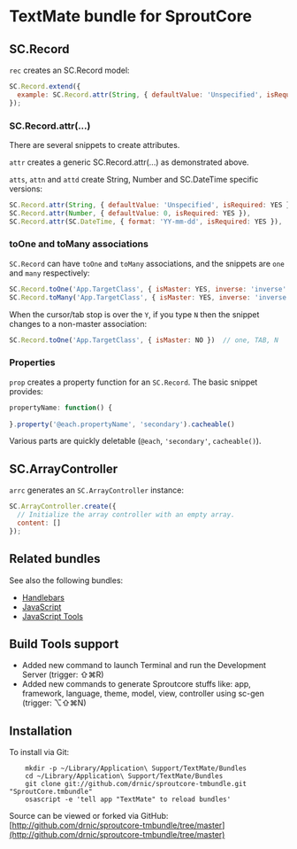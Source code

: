 # TextMate bundle for SproutCore

## SC.Record

`rec` creates an SC.Record model:

``` javascript
SC.Record.extend({
  example: SC.Record.attr(String, { defaultValue: 'Unspecified', isRequired: YES })
});
```

### SC.Record.attr(...)

There are several snippets to create attributes.

`attr` creates a generic SC.Record.attr(...) as demonstrated above.

`atts`, `attn` and `attd` create String, Number and SC.DateTime specific versions:

``` javascript
SC.Record.attr(String, { defaultValue: 'Unspecified', isRequired: YES }), // atts
SC.Record.attr(Number, { defaultValue: 0, isRequired: YES }),             // attn
SC.Record.attr(SC.DateTime, { format: 'YY-mm-dd', isRequired: YES }),     // attd
```

### toOne and toMany associations

`SC.Record` can have `toOne` and `toMany` associations, and the snippets are `one` and `many`
respectively:

``` javascript
SC.Record.toOne('App.TargetClass', { isMaster: YES, inverse: 'inverse' })  // one
SC.Record.toMany('App.TargetClass', { isMaster: YES, inverse: 'inverse' }) // many
```

When the cursor/tab stop is over the `Y`, if you type `N` then the snippet changes to a 
non-master association:

``` javascript
SC.Record.toOne('App.TargetClass', { isMaster: NO })  // one, TAB, N
```

### Properties

`prop` creates a property function for an `SC.Record`. The basic snippet provides:

``` javascript
propertyName: function() {
  
}.property('@each.propertyName', 'secondary').cacheable()
```

Various parts are quickly deletable (`@each`, `'secondary'`, `cacheable()`).


## SC.ArrayController

`arrc` generates an `SC.ArrayController` instance:

``` javascript
SC.ArrayController.create({
  // Initialize the array controller with an empty array.
  content: []
});
```



## Related bundles

See also the following bundles:

* [Handlebars](https://github.com/drnic/Handlebars.tmbundle)
* [JavaScript](https://github.com/subtleGradient/javascript.tmbundle)
* [JavaScript Tools](https://github.com/subtleGradient/javascript-tools.tmbundle)

## Build Tools support

* Added new command to launch Terminal and run the Development Server (trigger: ⇧⌘R)
* Added new commands to generate Sproutcore stuffs like: app, framework, language, theme, model, view, controller using sc-gen (trigger: ⌥⇧⌘N)

## Installation

To install via Git:

		mkdir -p ~/Library/Application\ Support/TextMate/Bundles
		cd ~/Library/Application\ Support/TextMate/Bundles
		git clone git://github.com/drnic/sproutcore-tmbundle.git "SproutCore.tmbundle"
		osascript -e 'tell app "TextMate" to reload bundles'

Source can be viewed or forked via GitHub: [http://github.com/drnic/sproutcore-tmbundle/tree/master](http://github.com/drnic/sproutcore-tmbundle/tree/master)


